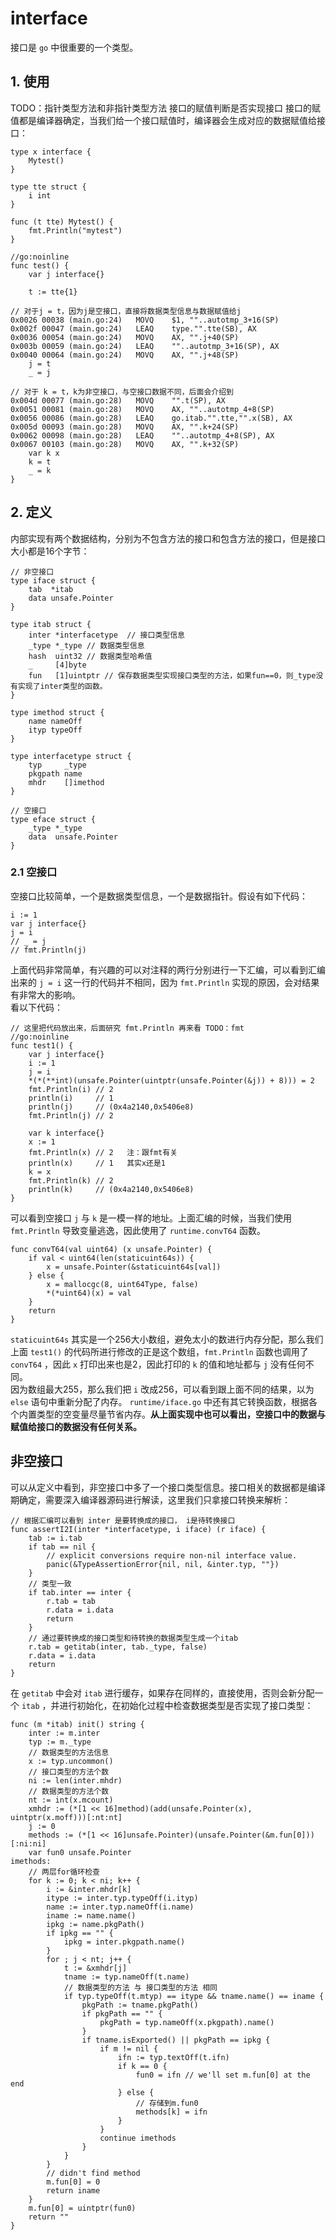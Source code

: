 # interface
接口是 `go` 中很重要的一个类型。

## 1. 使用
TODO：指针类型方法和非指针类型方法 接口的赋值判断是否实现接口
接口的赋值都是编译器确定，当我们给一个接口赋值时，编译器会生成对应的数据赋值给接口：
```
type x interface {
	Mytest()
}

type tte struct {
    i int
}

func (t tte) Mytest() {
	fmt.Println("mytest")
}

//go:noinline
func test() {
	var j interface{}

	t := tte{1}

// 对于j = t，因为j是空接口，直接将数据类型信息与数据赋值给j
0x0026 00038 (main.go:24)	MOVQ	$1, ""..autotmp_3+16(SP)
0x002f 00047 (main.go:24)	LEAQ	type."".tte(SB), AX
0x0036 00054 (main.go:24)	MOVQ	AX, "".j+40(SP)
0x003b 00059 (main.go:24)	LEAQ	""..autotmp_3+16(SP), AX
0x0040 00064 (main.go:24)	MOVQ	AX, "".j+48(SP)
	j = t
	_ = j

// 对于 k = t，k为非空接口，与空接口数据不同，后面会介绍到
0x004d 00077 (main.go:28)	MOVQ	"".t(SP), AX
0x0051 00081 (main.go:28)	MOVQ	AX, ""..autotmp_4+8(SP)
0x0056 00086 (main.go:28)	LEAQ	go.itab."".tte,"".x(SB), AX
0x005d 00093 (main.go:28)	MOVQ	AX, "".k+24(SP)
0x0062 00098 (main.go:28)	LEAQ	""..autotmp_4+8(SP), AX
0x0067 00103 (main.go:28)	MOVQ	AX, "".k+32(SP)
	var k x
	k = t
	_ = k
}
```

## 2. 定义
内部实现有两个数据结构，分别为不包含方法的接口和包含方法的接口，但是接口大小都是16个字节：
```
// 非空接口
type iface struct {
	tab  *itab
	data unsafe.Pointer
}

type itab struct {
	inter *interfacetype  // 接口类型信息
	_type *_type // 数据类型信息
	hash  uint32 // 数据类型哈希值
	_     [4]byte
	fun   [1]uintptr // 保存数据类型实现接口类型的方法，如果fun==0，则_type没有实现了inter类型的函数。
}

type imethod struct {
	name nameOff
	ityp typeOff
}

type interfacetype struct {
	typ     _type
	pkgpath name
	mhdr    []imethod
}

// 空接口
type eface struct {
	_type *_type
	data  unsafe.Pointer
}
```

### 2.1 空接口
空接口比较简单，一个是数据类型信息，一个是数据指针。假设有如下代码：
```
i := 1
var j interface{}
j = i
// _ = j
// fmt.Println(j)
```
上面代码非常简单，有兴趣的可以对注释的两行分别进行一下汇编，可以看到汇编出来的 `j = i` 这一行的代码并不相同，因为 `fmt.Println` 实现的原因，会对结果有非常大的影响。  
看以下代码：
```
// 这里把代码放出来，后面研究 fmt.Println 再来看 TODO：fmt
//go:noinline
func test1() {
	var j interface{}
	i := 1
	j = i
	*(*(**int)(unsafe.Pointer(uintptr(unsafe.Pointer(&j)) + 8))) = 2
	fmt.Println(i) // 2
	println(i)     // 1
	println(j)     // (0x4a2140,0x5406e8)
	fmt.Println(j) // 2

	var k interface{}
	x := 1
	fmt.Println(x) // 2   注：跟fmt有关
	println(x)     // 1   其实x还是1
	k = x
	fmt.Println(k) // 2
	println(k)     // (0x4a2140,0x5406e8)
}
```
可以看到空接口 `j` 与 `k` 是一模一样的地址。上面汇编的时候，当我们使用 `fmt.Println` 导致变量逃逸，因此使用了 `runtime.convT64` 函数。
```
func convT64(val uint64) (x unsafe.Pointer) {
	if val < uint64(len(staticuint64s)) {
		x = unsafe.Pointer(&staticuint64s[val])
	} else {
		x = mallocgc(8, uint64Type, false)
		*(*uint64)(x) = val
	}
	return
}
```
`staticuint64s` 其实是一个256大小数组，避免太小的数进行内存分配，那么我们上面 `test1()` 的代码所进行修改的正是这个数组，`fmt.Println` 函数也调用了 `convT64` ，因此 `x` 打印出来也是2，因此打印的 `k` 的值和地址都与 `j` 没有任何不同。  
因为数组最大255，那么我们把 `i` 改成256，可以看到跟上面不同的结果，以为 `else` 语句中重新分配了内存。 `runtime/iface.go` 中还有其它转换函数，根据各个内置类型的空变量尽量节省内存。**从上面实现中也可以看出，空接口中的数据与赋值给接口的数据没有任何关系。**

## 非空接口
可以从定义中看到，非空接口中多了一个接口类型信息。接口相关的数据都是编译期确定，需要深入编译器源码进行解读，这里我们只拿接口转换来解析：
```
// 根据汇编可以看到 inter 是要转换成的接口， i是待转换接口
func assertI2I(inter *interfacetype, i iface) (r iface) {
	tab := i.tab
	if tab == nil {
		// explicit conversions require non-nil interface value.
		panic(&TypeAssertionError{nil, nil, &inter.typ, ""})
	}
    // 类型一致
	if tab.inter == inter {
		r.tab = tab
		r.data = i.data
		return
	}
    // 通过要转换成的接口类型和待转换的数据类型生成一个itab
	r.tab = getitab(inter, tab._type, false)
	r.data = i.data
	return
}
```
在 `getitab` 中会对 `itab` 进行缓存，如果存在同样的，直接使用，否则会新分配一个 `itab` ，并进行初始化，在初始化过程中检查数据类型是否实现了接口类型：
```
func (m *itab) init() string {
	inter := m.inter
	typ := m._type
    // 数据类型的方法信息
	x := typ.uncommon()
    // 接口类型的方法个数
	ni := len(inter.mhdr)
    // 数据类型的方法个数
	nt := int(x.mcount)
	xmhdr := (*[1 << 16]method)(add(unsafe.Pointer(x), uintptr(x.moff)))[:nt:nt]
	j := 0
	methods := (*[1 << 16]unsafe.Pointer)(unsafe.Pointer(&m.fun[0]))[:ni:ni]
	var fun0 unsafe.Pointer
imethods:
    // 两层for循环检查
	for k := 0; k < ni; k++ {
		i := &inter.mhdr[k]
		itype := inter.typ.typeOff(i.ityp)
		name := inter.typ.nameOff(i.name)
		iname := name.name()
		ipkg := name.pkgPath()
		if ipkg == "" {
			ipkg = inter.pkgpath.name()
		}
		for ; j < nt; j++ {
			t := &xmhdr[j]
			tname := typ.nameOff(t.name)
            // 数据类型的方法 与 接口类型的方法 相同
			if typ.typeOff(t.mtyp) == itype && tname.name() == iname {
				pkgPath := tname.pkgPath()
				if pkgPath == "" {
					pkgPath = typ.nameOff(x.pkgpath).name()
				}
				if tname.isExported() || pkgPath == ipkg {
					if m != nil {
						ifn := typ.textOff(t.ifn)
						if k == 0 {
							fun0 = ifn // we'll set m.fun[0] at the end
						} else {
                            // 存储到m.fun0
							methods[k] = ifn
						}
					}
					continue imethods
				}
			}
		}
		// didn't find method
		m.fun[0] = 0
		return iname
	}
	m.fun[0] = uintptr(fun0)
	return ""
}
```
